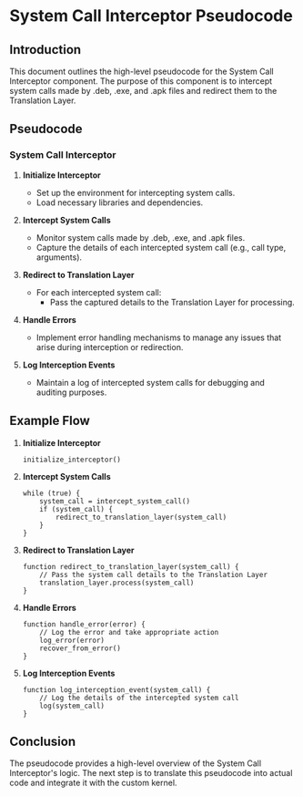 # System Call Interceptor Pseudocode

## Introduction
This document outlines the high-level pseudocode for the System Call Interceptor component. The purpose of this component is to intercept system calls made by .deb, .exe, and .apk files and redirect them to the Translation Layer.

## Pseudocode

### System Call Interceptor

1. **Initialize Interceptor**
   - Set up the environment for intercepting system calls.
   - Load necessary libraries and dependencies.

2. **Intercept System Calls**
   - Monitor system calls made by .deb, .exe, and .apk files.
   - Capture the details of each intercepted system call (e.g., call type, arguments).

3. **Redirect to Translation Layer**
   - For each intercepted system call:
     - Pass the captured details to the Translation Layer for processing.

4. **Handle Errors**
   - Implement error handling mechanisms to manage any issues that arise during interception or redirection.

5. **Log Interception Events**
   - Maintain a log of intercepted system calls for debugging and auditing purposes.

## Example Flow

1. **Initialize Interceptor**
   ```
   initialize_interceptor()
   ```

2. **Intercept System Calls**
   ```
   while (true) {
       system_call = intercept_system_call()
       if (system_call) {
           redirect_to_translation_layer(system_call)
       }
   }
   ```

3. **Redirect to Translation Layer**
   ```
   function redirect_to_translation_layer(system_call) {
       // Pass the system call details to the Translation Layer
       translation_layer.process(system_call)
   }
   ```

4. **Handle Errors**
   ```
   function handle_error(error) {
       // Log the error and take appropriate action
       log_error(error)
       recover_from_error()
   }
   ```

5. **Log Interception Events**
   ```
   function log_interception_event(system_call) {
       // Log the details of the intercepted system call
       log(system_call)
   }
   ```

## Conclusion
The pseudocode provides a high-level overview of the System Call Interceptor's logic. The next step is to translate this pseudocode into actual code and integrate it with the custom kernel.
